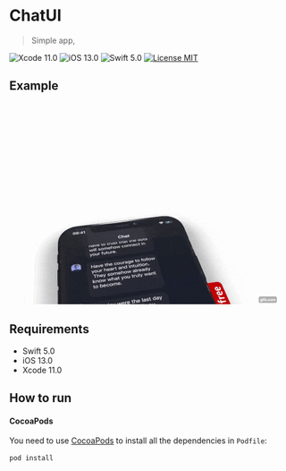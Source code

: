 # ChatUI
> Simple app,  

![Xcode 11.0](https://img.shields.io/badge/Xcode-11.0-blue.svg)
![iOS 13.0](https://img.shields.io/badge/iOS-13.0-blue.svg)
![Swift 5.0](https://img.shields.io/badge/Swift-5.0-orange.svg)
[![License MIT](https://img.shields.io/badge/license-MIT-green.svg?style=flat)]()

## Example
![demo](/demo-chat-UI.gif)

## Requirements

- Swift 5.0
- iOS 13.0
- Xcode 11.0

## How to run

#### CocoaPods
You need to use [CocoaPods](http://cocoapods.org/) to install all the dependencies in  `Podfile`:

```bash
pod install
```
